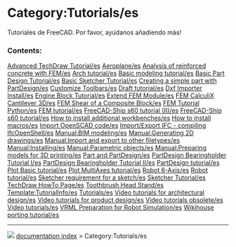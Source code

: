 # Category:Tutorials/es
Tutoriales de FreeCAD. Por favor, ayúdanos añadiendo más!

### Contents:

    
  [Advanced TechDraw Tutorial/es](Advanced_TechDraw_Tutorial/es.md)                     [Aeroplane/es](Aeroplane/es.md)                                                                       [Analysis of reinforced concrete with FEM/es](Analysis_of_reinforced_concrete_with_FEM/es.md)
  [Arch tutorial/es](Arch_tutorial/es.md)                                               [Basic modeling tutorial/es](Basic_modeling_tutorial/es.md)                                           [Basic Part Design Tutorial/es](Basic_Part_Design_Tutorial/es.md)
  [Basic Sketcher Tutorial/es](Basic_Sketcher_Tutorial/es.md)                           [Creating a simple part with PartDesign/es](Creating_a_simple_part_with_PartDesign/es.md)             [Customize Toolbars/es](Customize_Toolbars/es.md)
  [Draft tutorial/es](Draft_tutorial/es.md)                                             [Dxf Importer Install/es](Dxf_Importer_Install/es.md)                                                 [Engine Block Tutorial/es](Engine_Block_Tutorial/es.md)
  [Extend FEM Module/es](Extend_FEM_Module/es.md)                                       [FEM CalculiX Cantilever 3D/es](FEM_CalculiX_Cantilever_3D/es.md)                                     [FEM Shear of a Composite Block/es](FEM_Shear_of_a_Composite_Block/es.md)
  [FEM Tutorial Python/es](FEM_Tutorial_Python/es.md)                                   [FEM tutorial/es](FEM_tutorial/es.md)                                                                 [FreeCAD-Ship s60 tutorial (II)/es](FreeCAD-Ship_s60_tutorial_(II)/es.md)
  [FreeCAD-Ship s60 tutorial/es](FreeCAD-Ship_s60_tutorial/es.md)                       [How to install additional workbenches/es](How_to_install_additional_workbenches/es.md)               [How to install macros/es](How_to_install_macros/es.md)
  [Import OpenSCAD code/es](Import_OpenSCAD_code/es.md)                                 [Import/Export IFC - compiling IfcOpenShell/es](Import/Export_IFC_-_compiling_IfcOpenShell/es.md)     [Manual:BIM modeling/es](Manual:BIM_modeling/es.md)
  [Manual:Generating 2D drawings/es](Manual:Generating_2D_drawings/es.md)               [Manual:Import and export to other filetypes/es](Manual:Import_and_export_to_other_filetypes/es.md)   [Manual:Installing/es](Manual:Installing/es.md)
  [Manual:Parametric objects/es](Manual:Parametric_objects/es.md)                       [Manual:Preparing models for 3D printing/es](Manual:Preparing_models_for_3D_printing/es.md)           [Part and PartDesign/es](Part_and_PartDesign/es.md)
  [PartDesign Bearingholder Tutorial I/es](PartDesign_Bearingholder_Tutorial_I/es.md)   [PartDesign Bearingholder Tutorial II/es](PartDesign_Bearingholder_Tutorial_II/es.md)                 [PartDesign tutorial/es](PartDesign_tutorial/es.md)
  [Plot Basic tutorial/es](Plot_Basic_tutorial/es.md)                                   [Plot MultiAxes tutorial/es](Plot_MultiAxes_tutorial/es.md)                                           [Robot 6-Axis/es](Robot_6-Axis/es.md)
  [Robot tutorial/es](Robot_tutorial/es.md)                                             [Sketcher requirement for a sketch/es](Sketcher_requirement_for_a_sketch/es.md)                       [Sketcher Tutorial/es](Sketcher_Tutorial/es.md)
  [TechDraw HowTo Page/es](TechDraw_HowTo_Page/es.md)                                   [Toothbrush Head Stand/es](Toothbrush_Head_Stand/es.md)                                               [Template:TutorialInfo/es](Template:TutorialInfo/es.md)
  [Tutorials/es](Tutorials/es.md)                                                       [Video tutorials for architectural design/es](Video_tutorials_for_architectural_design/es.md)         [Video tutorials for product design/es](Video_tutorials_for_product_design/es.md)
  [Video tutorials obsolete/es](Video_tutorials_obsolete/es.md)                         [Video tutorials/es](Video_tutorials/es.md)                                                           [VRML Preparation for Robot Simulation/es](VRML_Preparation_for_Robot_Simulation/es.md)
  [Wikihouse porting tutorial/es](Wikihouse_porting_tutorial/es.md)



---
![](images/Right_arrow.png) [documentation index](../README.md) > Category:Tutorials/es
